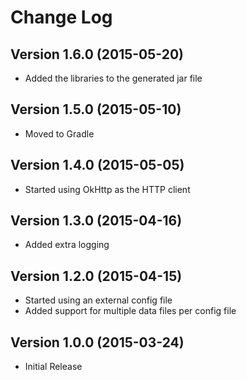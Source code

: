 # Change Log

## Version 1.6.0 (2015-05-20)
* Added the libraries to the generated jar file 

## Version 1.5.0 (2015-05-10)
* Moved to Gradle

## Version 1.4.0 (2015-05-05)
* Started using OkHttp as the HTTP client

## Version 1.3.0 (2015-04-16)
* Added extra logging 

## Version 1.2.0 (2015-04-15)
* Started using an external config file
* Added support for multiple data files per config file

## Version 1.0.0 (2015-03-24)
* Initial Release